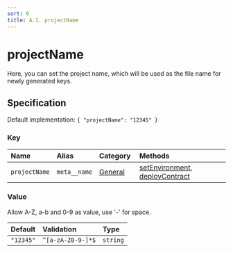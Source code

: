 ```yaml
---
sort: 0
title: A.1. projectName
---
```


# projectName

Here, you can set the project name, which will be used as the file name for newly generated keys.


## Specification

Default implementation: ```{ "projectName": "12345" }```

### Key

| **Name** | **Alias** | **Category** | **Methods** |  
|:--|:--|:--|:--|
| ```projectName``` | ```meta__name``` | [General](../options/#general) | [setEnvironment](../features/setEnvironment.html#options), [deployContract](../features/deployContract.html#options) |

### Value

Allow A-Z, a-b and 0-9 as value, use '-' for space.

| **Default** | **Validation** | **Type** |
|:--|:--|:--|
| ```"12345"``` | ```^[a-zA-Z0-9-]*$``` | ```string``` |

